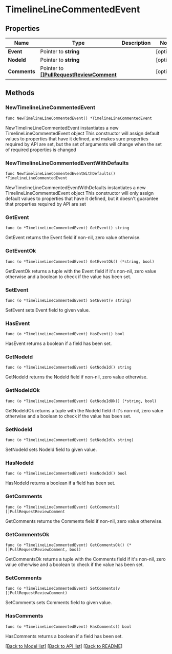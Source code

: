 # TimelineLineCommentedEvent

## Properties

Name | Type | Description | Notes
------------ | ------------- | ------------- | -------------
**Event** | Pointer to **string** |  | [optional] 
**NodeId** | Pointer to **string** |  | [optional] 
**Comments** | Pointer to [**[]PullRequestReviewComment**](PullRequestReviewComment.md) |  | [optional] 

## Methods

### NewTimelineLineCommentedEvent

`func NewTimelineLineCommentedEvent() *TimelineLineCommentedEvent`

NewTimelineLineCommentedEvent instantiates a new TimelineLineCommentedEvent object
This constructor will assign default values to properties that have it defined,
and makes sure properties required by API are set, but the set of arguments
will change when the set of required properties is changed

### NewTimelineLineCommentedEventWithDefaults

`func NewTimelineLineCommentedEventWithDefaults() *TimelineLineCommentedEvent`

NewTimelineLineCommentedEventWithDefaults instantiates a new TimelineLineCommentedEvent object
This constructor will only assign default values to properties that have it defined,
but it doesn't guarantee that properties required by API are set

### GetEvent

`func (o *TimelineLineCommentedEvent) GetEvent() string`

GetEvent returns the Event field if non-nil, zero value otherwise.

### GetEventOk

`func (o *TimelineLineCommentedEvent) GetEventOk() (*string, bool)`

GetEventOk returns a tuple with the Event field if it's non-nil, zero value otherwise
and a boolean to check if the value has been set.

### SetEvent

`func (o *TimelineLineCommentedEvent) SetEvent(v string)`

SetEvent sets Event field to given value.

### HasEvent

`func (o *TimelineLineCommentedEvent) HasEvent() bool`

HasEvent returns a boolean if a field has been set.

### GetNodeId

`func (o *TimelineLineCommentedEvent) GetNodeId() string`

GetNodeId returns the NodeId field if non-nil, zero value otherwise.

### GetNodeIdOk

`func (o *TimelineLineCommentedEvent) GetNodeIdOk() (*string, bool)`

GetNodeIdOk returns a tuple with the NodeId field if it's non-nil, zero value otherwise
and a boolean to check if the value has been set.

### SetNodeId

`func (o *TimelineLineCommentedEvent) SetNodeId(v string)`

SetNodeId sets NodeId field to given value.

### HasNodeId

`func (o *TimelineLineCommentedEvent) HasNodeId() bool`

HasNodeId returns a boolean if a field has been set.

### GetComments

`func (o *TimelineLineCommentedEvent) GetComments() []PullRequestReviewComment`

GetComments returns the Comments field if non-nil, zero value otherwise.

### GetCommentsOk

`func (o *TimelineLineCommentedEvent) GetCommentsOk() (*[]PullRequestReviewComment, bool)`

GetCommentsOk returns a tuple with the Comments field if it's non-nil, zero value otherwise
and a boolean to check if the value has been set.

### SetComments

`func (o *TimelineLineCommentedEvent) SetComments(v []PullRequestReviewComment)`

SetComments sets Comments field to given value.

### HasComments

`func (o *TimelineLineCommentedEvent) HasComments() bool`

HasComments returns a boolean if a field has been set.


[[Back to Model list]](../README.md#documentation-for-models) [[Back to API list]](../README.md#documentation-for-api-endpoints) [[Back to README]](../README.md)


